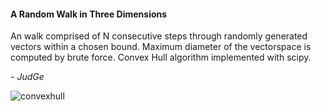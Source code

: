 <h4>A Random Walk in Three Dimensions</h4>

An walk comprised of N consecutive steps through randomly generated vectors within a chosen bound.
Maximum diameter of the vectorspace is computed by brute force. Convex Hull algorithm implemented with scipy. 

<i>- JudGe</i>

![convexhull](https://user-images.githubusercontent.com/39850866/52188983-d714fa80-2803-11e9-943f-664ddb3ad01e.png)
